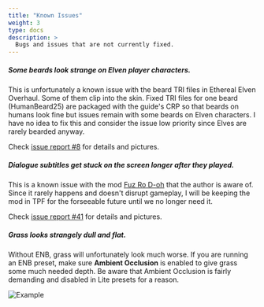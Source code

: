 ```yaml
---
title: "Known Issues"
weight: 3
type: docs
description: >
  Bugs and issues that are not currently fixed.
---
```


##### Some beards look strange on Elven player characters.

This is unfortunately a known issue with the beard TRI files in Ethereal Elven Overhaul. Some of them clip into the skin. Fixed TRI files for one beard (HumanBeard25) are packaged with the guide's CRP so that beards on humans look fine but issues remain with some beards on Elven characters. I have no idea to fix this and consider the issue low priority since Elves are rarely bearded anyway.

Check [issue report #8](https://github.com/foreverphoenix/the-phoenix-flavour/issues/8) for details and pictures.

##### Dialogue subtitles get stuck on the screen longer after they played.

This is a known issue with the mod [Fuz Ro D-oh](https://www.nexusmods.com/skyrimspecialedition/mods/15109?tab=bugs) that the author is aware of. Since it rarely happens and doesn't disrupt gameplay, I will be keeping the mod in TPF for the forseeable future until we no longer need it.

Check [issue report #41](https://github.com/foreverphoenix/the-phoenix-flavour/issues/41) for details and pictures.

##### Grass looks strangely dull and flat.

Without ENB, grass will unfortunately look much worse. If you are running an ENB preset, make sure **Ambient Occlusion** is enabled to give grass some much needed depth. Be aware that Ambient Occlusion is fairly demanding and disabled in Lite presets for a reason.

![Example](https://cdn.discordapp.com/attachments/521296280165679119/702036429341065286/enb2020_4_21_00_57_56.jpg)